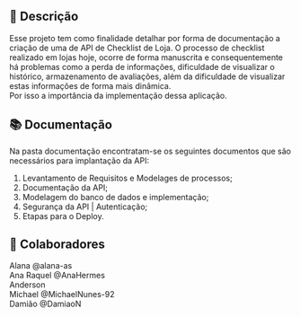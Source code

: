 ## :memo: Descrição
Esse projeto tem como finalidade detalhar por forma de documentação a criação de uma de API de Checklist de Loja. 
O processo de checklist realizado em lojas hoje, ocorre de forma manuscrita e consequentemente há problemas como a perda de informações, dificuldade de visualizar o histórico, armazenamento de avaliações, além da dificuldade de visualizar estas informações de forma mais dinâmica.     
Por isso a importância da implementação dessa aplicação. 

## :books: Documentação
Na pasta documentação encontratam-se os seguintes documentos que são necessários para implantação da API:
1. Levantamento de Requisitos e Modelages de processos; 
2. Documentação da API; 
3. Modelagem do banco de dados e implementação;
4. Segurança da API | Autenticação;
5. Etapas para o Deploy.

## :handshake: Colaboradores
Alana @alana-as </br>
Ana Raquel @AnaHermes </br>
Anderson </br>
Michael @MichaelNunes-92 </br>
Damião @DamiaoN </br>



